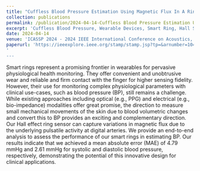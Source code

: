 ```yaml
---
title: "Cuffless Blood Pressure Estimation Using Magnetic Flux In A Ring Form Factor"
collection: publications
permalink: /publication/2024-04-14-Cuffless Blood Pressure Estimation Using Magnetic Flux In A Ring Form Factor-number-2
excerpt: 'Cuffless Blood Pressure, Wearable Devices, Smart Ring, Hall Sensor, Magnetic Flux.'
date: 2024-04-14
venue: 'ICASSP 2024 - 2024 IEEE International Conference on Acoustics, Speech and Signal Processing (ICASSP)'
paperurl: 'https://ieeexplore.ieee.org/stamp/stamp.jsp?tp=&arnumber=10445982'
'
---
```


Smart rings represent a promising frontier in wearables for
pervasive physiological health monitoring. They offer
convenient and unobtrusive wear and reliable and firm
contact with the finger for higher sensing fidelity. However,
their use for monitoring complex physiological parameters
with clinical use-cases, such as blood pressure (BP), still
remains a challenge. While existing approaches including
optical (e.g., PPG) and electrical (e.g., bio-impedance)
modalities offer great promise, the direction to measure small
mechanical movements of the skin due to blood volumetric
changes and convert this to BP provides an exciting and
complementary direction. Our Hall effect ring sensor can
capture variations in magnetic flux due to the underlying
pulsatile activity at digital arteries. We provide an end-to-end
analysis to assess the performance of our smart rings in
estimating BP. Our results indicate that we achieved a mean
absolute error (MAE) of 4.79 mmHg and 2.61 mmHg for
systolic and diastolic blood pressure, respectively,
demonstrating the potential of this innovative design for
clinical applications.
